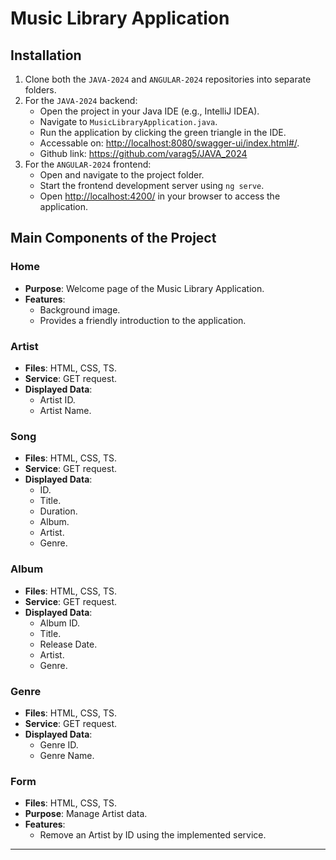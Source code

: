 # Music Library Application

## Installation
1. Clone both the `JAVA-2024` and `ANGULAR-2024` repositories into separate folders.
2. For the `JAVA-2024` backend:
   - Open the project in your Java IDE (e.g., IntelliJ IDEA).
   - Navigate to `MusicLibraryApplication.java`.
   - Run the application by clicking the green triangle in the IDE.
   - Accessable on: [http://localhost:8080/swagger-ui/index.html#/](http://localhost:8080/swagger-ui/index.html#/).
   - Github link: https://github.com/varag5/JAVA_2024
3. For the `ANGULAR-2024` frontend:
   - Open and navigate to the project folder.
   - Start the frontend development server using `ng serve`.
   - Open [http://localhost:4200/](http://localhost:4200/) in your browser to access the application.


## Main Components of the Project

### Home
- **Purpose**: Welcome page of the Music Library Application.
- **Features**:
  - Background image.
  - Provides a friendly introduction to the application.

### Artist
- **Files**: HTML, CSS, TS.
- **Service**: GET request.
- **Displayed Data**:
  - Artist ID.
  - Artist Name.

### Song
- **Files**: HTML, CSS, TS.
- **Service**: GET request.
- **Displayed Data**:
  - ID.
  - Title.
  - Duration.
  - Album.
  - Artist.
  - Genre.

### Album
- **Files**: HTML, CSS, TS.
- **Service**: GET request.
- **Displayed Data**:
  - Album ID.
  - Title.
  - Release Date.
  - Artist.
  - Genre.

### Genre
- **Files**: HTML, CSS, TS.
- **Service**: GET request.
- **Displayed Data**:
  - Genre ID.
  - Genre Name.

### Form
- **Files**: HTML, CSS, TS.
- **Purpose**: Manage Artist data.
- **Features**:
  - Remove an Artist by ID using the implemented service.

---
